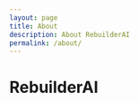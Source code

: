 ```yaml
---
layout: page
title: About
description: About RebuilderAI
permalink: /about/
---
```


# RebuilderAI


